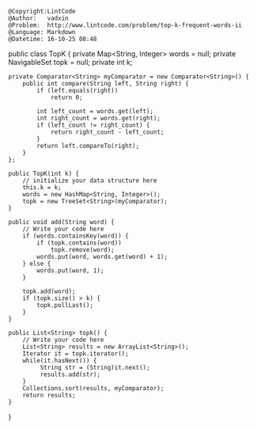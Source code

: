 ```
@Copyright:LintCode
@Author:   vadxin
@Problem:  http://www.lintcode.com/problem/top-k-frequent-words-ii
@Language: Markdown
@Datetime: 16-10-25 08:48
```

public class TopK {
    private Map<String, Integer> words = null;
    private NavigableSet<String> topk = null;
    private int k;

    private Comparator<String> myComparator = new Comparator<String>() {
        public int compare(String left, String right) {
            if (left.equals(right))
                return 0;

            int left_count = words.get(left);
            int right_count = words.get(right);
            if (left_count != right_count) {
                return right_count - left_count;
            }
            return left.compareTo(right);
        }
    };

    public TopK(int k) {
        // initialize your data structure here
        this.k = k;
        words = new HashMap<String, Integer>();
        topk = new TreeSet<String>(myComparator);
    }

    public void add(String word) {
        // Write your code here
        if (words.containsKey(word)) {
            if (topk.contains(word))
                topk.remove(word);
            words.put(word, words.get(word) + 1);
        } else {
            words.put(word, 1);
        }

        topk.add(word);
        if (topk.size() > k) {
            topk.pollLast();
        }
    }

    public List<String> topk() {
        // Write your code here
        List<String> results = new ArrayList<String>();
        Iterator it = topk.iterator();
        while(it.hasNext()) {
             String str = (String)it.next();
             results.add(str);
        }
        Collections.sort(results, myComparator);
        return results;
    }
}